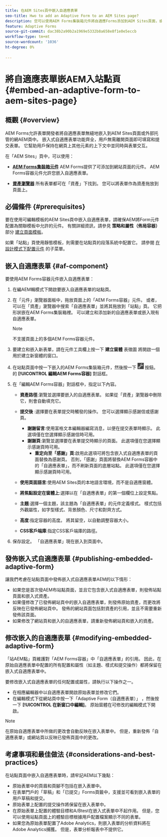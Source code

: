 ```yaml
---
title: 在AEM Sites頁中嵌入自適應表單
seo-title: Hwo to add an Adaptive Form to an AEM Sites page?
description: 您可以使用AEM Forms集裝箱元件將自適應Forms添加到AEM Sites頁面，或將其嵌入到頁面中，以填寫和提交表單，而不需要離開AEM Sites頁面。
feature: Adaptive Forms
source-git-commit: dac38b2a90b2a1969e5332b8a658e8f1e0e5eccb
workflow-type: tm+mt
source-wordcount: '1036'
ht-degree: 0%

---
```


# 將自適應表單嵌AEM入站點頁 {#embed-an-adaptive-form-to-aem-sites-page}

## 概觀 {#overview}

AEM Forms允許表單開發者將自適應表單無縫地嵌入到AEM Sites頁面或外部托管的網AEM頁中。 嵌入式自適應表單功能齊全，用戶無需離開頁面即可填寫和提交表單。 它幫助用戶保持在網頁上其他元素的上下文中並同時與表單交互。

<!-- For information about embedding an Adaptive Form in an external web page, see [Embed Adaptive Form in external web page](/help/forms/using/embed-adaptive-form-external-web-page.md). -->

在「AEM Sites」頁中，可以使用：

* **[AEM Forms集裝箱元件](/help/forms/using/embed-adaptive-form-aem-sites.md#af-component)**
AEM Forms提供了可添加到網站頁面的元件。 AEM Forms容器元件允許您嵌入自適應表單。

* **[資產瀏覽器](/help/forms/using/embed-adaptive-form-aem-sites.md#asset-browser)**
所有表單都可在「資產」下找到。 您可以將表單作為資產拖放到頁面上。

## 必備條件 {#prerequisites}

要在使用可編輯模板的AEM Sites頁中嵌入自適應表單，請確保AEM將Form元件配置為關聯模板中允許的元件。 有關詳細資訊，請參見 **策略和屬性（佈局容器）** 部分 [建立頁面模板](/help/sites-authoring/templates.md)。

如果「站點」頁使用靜態模板，則需要在站點頁的段落系統中配置它。 請參閱 [在設計模式下配置元件](/help/sites-authoring/default-components-designmode.md) 的子菜單。

## 嵌入自適應表單 {#af-component}

要使用AEM Forms容器元件嵌入自適應表單：

1. 在編AEM輯模式下開啟要嵌入自適應表單的站點頁。
1. 在「元件」瀏覽器面板中，拖放頁面上的「AEM Forms容器」元件。 或者，可以在「資產」瀏覽器中搜索「自適應表單」並將其拖放到「站點」頁。 它把形狀嵌在AEM Forms集裝箱裡。 可以建立和添加新的自適應表單或嵌入現有自適應表單。

   >[!NOTE]
   >
   >不支援頁面上的多個AEM Forms容器元件。

1. 要建立和嵌入新表單，請在元件工具欄上按一下 **建立窗體** 表徵圖 將開啟一個用於建立新窗體的窗口。

1. 在站點頁面中按一下嵌入的AEM Forms集裝箱元件，然後按一下 ![設定表徵圖](assets/settings_icon.png) 按鈕。 的 **[!UICONTROL 編輯AEM Forms容器]** 對話框。
1. 在「編輯AEM Forms容器」對話框中，指定以下內容。

   <!-- * **Asset Type:** Select the type of asset to embed. The options are Adaptive Form -->
   * **資產路徑**:瀏覽並選擇要嵌入的自適應表單。 如果從「資產」瀏覽器中刪除它，則會自動填充它。
   * **提交後** :選擇要在表單提交時觸發的操作。 您可以選擇顯示感謝信或感謝頁。

      * **謝謝留言**:使用富格文本編輯器編寫消息，以便在提交表單時顯示。 此選項僅在您選擇顯示感謝信時可用。
      * **謝謝頁**:瀏覽並選擇要在表單提交時顯示的頁面。 此選項僅在您選擇顯示感謝頁時可用。
         * **重定向至「感謝」頁**:啟用此選項可將包含嵌入式自適應表單的頁面替換為感謝頁。 否則，「感謝」頁面將替換AEM Forms容器中的「自適應表單」，而不刷新頁面的底層站點。 此選項僅在您選擇顯示感謝頁時可用。
   * **使用頁面語言**:使用AEM Sites頁的本地語言環境，而不是自適應窗體。
   * **將焦點設定在窗體上**:選擇以在「自適應表單」的第一個欄位上設定焦點。

   * **主題**:選擇一個主題，該主題為「自適應表單」的元件定義樣式。 樣式包括外觀屬性，如字型樣式、背景顏色、尺寸和對齊方式。
   * **高度**:指定容器的高度。 將其留空，以自動調整容器大小。
   * **CSS客戶端庫**:指定CSS客戶端庫的路徑。

1. 保存設定。 「自適應表單」現在嵌入到頁面中。

## 發佈嵌入式自適應表單 {#publishing-embedded-adaptive-form}

讓我們考慮在站點頁面中發佈嵌入式自適應表單AEM的以下情形：

* 如果您是首次發AEM布站點頁面，並且它包含嵌入式自適應表單，則發佈站點頁面和嵌入式資產。
* 如果僅修改了已發佈網站頁中的嵌入自適應表單，則發佈原始資產，而更改將反映在已發佈網站頁中。 發佈的網站頁面包括對資產的引用，並且不需要重新發佈該頁面。
* 如果修改了網站頁和嵌入的自適應表單，請重新發佈網站頁和嵌入的資產。

## 修改嵌入的自適應表單  {#modifying-embedded-adaptive-form}

「站AEM點」頁維護對「AEM Forms容器」中「自適應表單」的引用。 因此，在原始自適應表單中配置的所有配置和屬性（如主題、樣式和提交操作）都將保留在嵌入式自適應表單中。

要修改嵌入式自適應表單的任何配置或屬性，請執行以下操作之一。

* 在相應編輯器中以自適應表單開啟原始表單並修改它們。
* 在編輯模式下從網站頁中按一下「Adaptive Form（自適應表單）」 ，然後按一下 **[!UICONTROL 在新窗口中編輯]**。 原始窗體在可修改的編輯模式下開啟。

>[!NOTE]
>
>在原始自適應表單中所做的更改會自動反映在嵌入表單中。 但是，重新發佈「自適應表單」或網站頁以反映已發佈頁面中的更改。

## 考慮事項和最佳做法 {#considerations-and-best-practices}

在站點頁面中嵌入自適應表單時，請牢記AEM以下幾點：

* 原始表單中的頁眉和頁腳不包括在嵌入表單中。
* 在表單門戶的「草稿」和「已提交」Forms頁籤中，支援並可看到嵌入表單的用戶草稿和提交。
* 原始表單上配置的提交操作將保留在嵌入表單中。
* 在原始表單上配置的體驗目標和A/Btest在嵌入式表單中不起作用。 但是，您可以使用站點頁面上的體驗目標根據用戶配置檔案顯示不同的表單。
* 如果您為原始表單配置了Adobe Analytics，則嵌入表單的分析資料將在Adobe Analytics捕獲。 但是，表單分析報表中不提供它。
